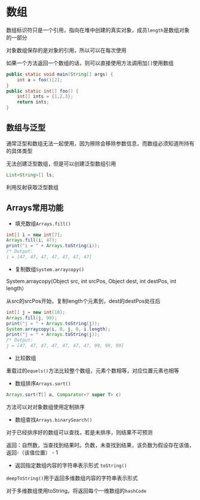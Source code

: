 # 数组
数组标识符只是一个引用，指向在堆中创建的真实对象，成员`length`是数组对象的一部分

对象数组保存的是对象的引用，所以可以在每次使用

如果一个方法返回一个数组的话，则可以直接使用方法调用加`[]`使用数组
```java
public static void main(String[] args) {
	int a = foo()[2];
}
public static int[] foo() {
	int[] ints = {1,2,3};
	return ints;
}
```

## 数组与泛型
通常泛型和数组无法一起使用，因为擦除会移除参数信息，而数组必须知道所持有的具体类型

无法创建泛型数组，但是可以创建泛型数组引用
```java
List<String>[] ls;
```
利用反射获取泛型数组

## Arrays常用功能
* 填充数组`Arrays.fill()`
```java
int[] i = new int[7];
Arrays.fill(i, 47);
print("i = " + Arrays.toString(i));
/* Output:
i = [47, 47, 47, 47, 47, 47, 47]
```
* 复制数组`System.arraycopy()`

System.arraycopy(Object src, int srcPos, Object dest, int destPos, int length）

从src的srcPos开始，复制length个元素到，dest的destPos处往后
```java
int[] j = new int[10];
Arrays.fill(j, 99);
print("j = " + Arrays.toString(j));
System.arraycopy(i, 0, j, 0, i.length);
print("j = " + Arrays.toString(j));
/* Output:
j = [47, 47, 47, 47, 47, 47, 47, 99, 99, 99]
```

* 比较数组

重载过的`equels()`方法比较整个数组，元素个数相等，对应位置元素也相等

* 数组排序`Arrays.sort()`
```java
Arrays.sort(T[] a, Comparator<? super T> c)
```
方法可以对对象数组使用定制排序
* 数组查找`Arrays.binarySearch()`

对于已经排序好的数组可以查找，若是未排序，则结果不可预测

返回：自然数，当查找到结果时。负数，未查找到结果，该负数为假设存在该值，返回-（该值位置） - 1

* 返回指定数组内容的字符串表示形式 `toString()`

`deepToString()`用于返回多维数组内容的字符串表示形式

对于多维数组使用toString，将返回每个一维数组的`hashCode`



